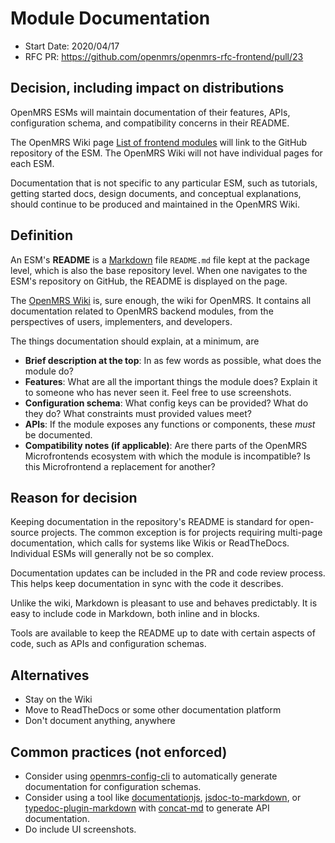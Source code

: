 # Module Documentation
- Start Date: 2020/04/17
- RFC PR: https://github.com/openmrs/openmrs-rfc-frontend/pull/23

## Decision, including impact on distributions
OpenMRS ESMs will maintain documentation of their features, APIs,
configuration schema, and compatibility concerns in their README.

The OpenMRS Wiki page
[List of frontend modules](https://wiki.openmrs.org/pages/viewpage.action?pageId=224527568)
will link to the GitHub repository of the ESM. The
OpenMRS Wiki will not have individual pages for each ESM.

Documentation that is not specific to any particular ESM, such as
tutorials, getting started docs, design documents, and conceptual
explanations, should continue to be produced and maintained in the
OpenMRS Wiki.

## Definition
An ESM's **README** is a [Markdown](https://en.wikipedia.org/wiki/Markdown) file
`README.md` file kept at the package level,
which is also the base repository level. When one navigates to the ESM's repository on GitHub,
the README is displayed on the page.

The [OpenMRS Wiki](https://wiki.openmrs.org/) is, sure enough, the wiki for OpenMRS.
It contains all documentation related to OpenMRS backend modules, from the perspectives
of users, implementers, and developers.

The things documentation should explain, at a minimum, are
- **Brief description at the top**: In as few words as possible, what does the module do?
- **Features**: What are all the important things the module does? Explain it to someone
  who has never seen it. Feel free to use screenshots.
- **Configuration schema**: What config keys can be provided? What do they do? What
  constraints must provided values meet?
- **APIs**: If the module exposes any functions or components, these *must* be documented.
- **Compatibility notes (if applicable)**: Are there parts of the OpenMRS Microfrontends
  ecosystem with which the module is incompatible? Is this Microfrontend a replacement for
  another?

## Reason for decision
Keeping documentation in the repository's README is standard for open-source projects.
The common exception is for projects requiring multi-page documentation, which
calls for systems like Wikis or ReadTheDocs. Individual ESMs will generally not be so complex.

Documentation updates can be included in the PR and code review process.
This helps keep documentation in sync with the code it describes.

Unlike the wiki, Markdown is pleasant to use and behaves predictably.
It is easy to include code in Markdown, both inline and in blocks.

Tools are available to keep the README up to date with certain aspects of
code, such as APIs and configuration schemas.

## Alternatives
- Stay on the Wiki
- Move to ReadTheDocs or some other documentation platform
- Don't document anything, anywhere

## Common practices (not enforced)
- Consider using [openmrs-config-cli](https://github.com/openmrs/openmrs-config-cli)
  to automatically generate documentation for configuration schemas.
- Consider using a tool like
  [documentationjs](https://github.com/documentationjs/documentation),
  [jsdoc-to-markdown](https://github.com/jsdoc2md/jsdoc-to-markdown/wiki/How-to-document-TypeScript),
  or [typedoc-plugin-markdown](https://www.npmjs.com/package/typedoc-plugin-markdown)
  with [concat-md](https://www.npmjs.com/package/concat-md)
  to generate API documentation.
- Do include UI screenshots.
